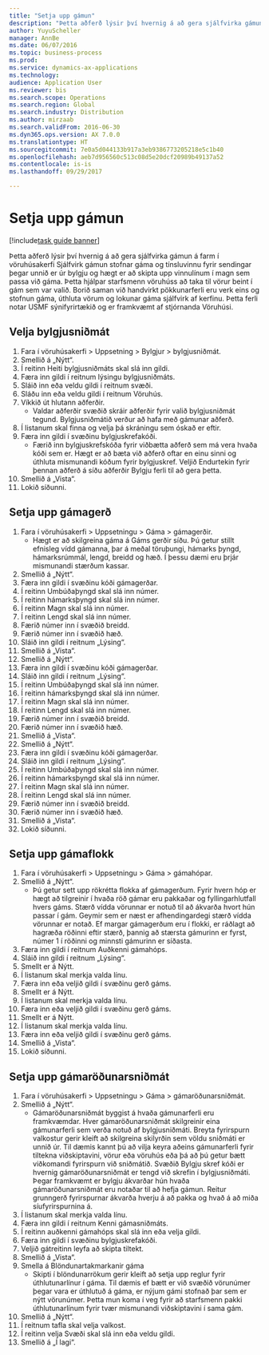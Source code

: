 ```yaml
--- 
title: "Setja upp gámun"
description: "Þetta aðferð lýsir því hvernig á að gera sjálfvirka gámun á farm í vöruhúsakerfi"
author: YuyuScheller
manager: AnnBe
ms.date: 06/07/2016
ms.topic: business-process
ms.prod: 
ms.service: dynamics-ax-applications
ms.technology: 
audience: Application User
ms.reviewer: bis
ms.search.scope: Operations
ms.search.region: Global
ms.search.industry: Distribution
ms.author: mirzaab
ms.search.validFrom: 2016-06-30
ms.dyn365.ops.version: AX 7.0.0
ms.translationtype: HT
ms.sourcegitcommit: 7e0a5d044133b917a3eb9386773205218e5c1b40
ms.openlocfilehash: aeb7d956560c513c08d5e20dcf20989b49137a52
ms.contentlocale: is-is
ms.lasthandoff: 09/29/2017

---
```

# <a name="set-up-containerization"></a>Setja upp gámun

[!include[task guide banner](../../includes/task-guide-banner.md)]

Þetta aðferð lýsir því hvernig á að gera sjálfvirka gámun á farm í vöruhúsakerfi Sjálfvirk gámun stofnar gáma og tínsluvinnu fyrir sendingar þegar unnið er úr bylgju og hægt er að skipta upp vinnulínum í magn sem passa við gáma. Þetta hjálpar starfsmenn vöruhúss að taka til vörur beint í gám sem var valið. Borið saman við handvirkt pökkunarferli eru verk eins og stofnun gáma, úthluta vörum og lokunar gáma sjálfvirk af kerfinu. Þetta ferli notar USMF sýnifyrirtækið og er framkvæmt af stjórnanda Vöruhúsi.


## <a name="set-up-a-wave-template"></a>Velja bylgjusniðmát
1. Fara í vöruhúsakerfi > Uppsetning > Bylgjur > bylgjusniðmát.
2. Smellið á „Nýtt“.
3. Í reitinn Heiti bylgjusniðmáts skal slá inn gildi.
4. Færa inn gildi í reitnum lýsingu bylgjusniðmáts.
5. Sláið inn eða veldu gildi í reitnum svæði.
6. Sláðu inn eða veldu gildi í reitnum Vöruhús.
7. Víkkið út hlutann aðferðir.
    * Valdar aðferðir svæðið skráir aðferðir fyrir valið bylgjusniðmát tegund. Bylgjusniðmátið verður að hafa með gámunar aðferð.  
8. Í listanum skal finna og velja þá skráningu sem óskað er eftir.
9. Færa inn gildi í svæðinu bylgjuskrefakóði.
    * Færið inn bylgjuskrefskóða fyrir viðbætta aðferð sem má vera hvaða kóði sem er. Hægt er að bæta við aðferð oftar en einu sinni og úthluta mismunandi kóðum fyrir bylgjuskref. Veljið Endurtekin fyrir þennan aðferð á síðu aðferðir Bylgju ferli til að gera þetta.  
10. Smellið á „Vista“.
11. Lokið síðunni.

## <a name="set-up-a-container-type"></a>Setja upp gámagerð
1. Fara í vöruhúsakerfi  > Uppsetningu  > Gáma  > gámagerðir.
    * Hægt er að skilgreina gáma á Gáms gerðir síðu. Þú getur stillt efnisleg vídd gámanna, þar á meðal töruþungi, hámarks þyngd, hámarksrúmmál, lengd, breidd og hæð. Í þessu dæmi eru þrjár mismunandi stærðum kassar.  
2. Smellið á „Nýtt“.
3. Færa inn gildi í svæðinu kóði gámagerðar.
4. Í reitinn Umbúðaþyngd skal slá inn númer.
5. Í reitinn hámarksþyngd skal slá inn númer.
6. Í reitinn Magn skal slá inn númer.
7. Í reitinn Lengd skal slá inn númer.
8. Færið númer inn í svæðið breidd.
9. Færið númer inn í svæðið hæð.
10. Sláið inn gildi í reitnum „Lýsing“.
11. Smellið á „Vista“.
12. Smellið á „Nýtt“.
13. Færa inn gildi í svæðinu kóði gámagerðar.
14. Sláið inn gildi í reitnum „Lýsing“.
15. Í reitinn Umbúðaþyngd skal slá inn númer.
16. Í reitinn hámarksþyngd skal slá inn númer.
17. Í reitinn Magn skal slá inn númer.
18. Í reitinn Lengd skal slá inn númer.
19. Færið númer inn í svæðið breidd.
20. Færið númer inn í svæðið hæð.
21. Smellið á „Vista“.
22. Smellið á „Nýtt“.
23. Færa inn gildi í svæðinu kóði gámagerðar.
24. Sláið inn gildi í reitnum „Lýsing“.
25. Í reitinn Umbúðaþyngd skal slá inn númer.
26. Í reitinn hámarksþyngd skal slá inn númer.
27. Í reitinn Magn skal slá inn númer.
28. Í reitinn Lengd skal slá inn númer.
29. Færið númer inn í svæðið breidd.
30. Færið númer inn í svæðið hæð.
31. Smellið á „Vista“.
32. Lokið síðunni.

## <a name="set-up-a-container-group"></a>Setja upp gámaflokk
1. Fara í vöruhúsakerfi  > Uppsetningu  > Gáma  > gámahópar.
2. Smellið á „Nýtt“.
    * Þú getur sett upp rökrétta flokka af gámagerðum. Fyrir hvern hóp er hægt að tilgreinir í hvaða röð gámar eru pakkaðar og fyllingarhlutfall hvers gáms. Stærð vídda vörunnar er notuð til að ákvarða hvort hún passar í gám. Geymir sem er næst er afhendingardegi stærð vídda vörunnar er notað. Ef margar gámagerðum eru í flokki, er ráðlagt að hagræða röðinni eftir stærð, þannig að stærsta gámurinn er fyrst, númer 1 í röðinni og minnsti gámurinn er síðasta.    
3. Færa inn gildi í reitnum Auðkenni gámahóps.
4. Sláið inn gildi í reitnum „Lýsing“.
5. Smellt er á Nýtt.
6. Í listanum skal merkja valda línu.
7. Færa inn eða veljið gildi í svæðinu gerð gáms.
8. Smellt er á Nýtt.
9. Í listanum skal merkja valda línu.
10. Færa inn eða veljið gildi í svæðinu gerð gáms.
11. Smellt er á Nýtt.
12. Í listanum skal merkja valda línu.
13. Færa inn eða veljið gildi í svæðinu gerð gáms.
14. Smellið á „Vista“.
15. Lokið síðunni.

## <a name="set-up-a-container-build-template"></a>Setja upp gámaröðunarsniðmát
1. Fara í vöruhúsakerfi  > Uppsetningu  > Gáma  > gámaröðunarsniðmát.
2. Smellið á „Nýtt“.
    * Gámaröðunarsniðmát byggist á hvaða gámunarferli eru framkvæmdar. Hver gámaröðunarsniðmát skilgreinir eina gámunarferli sem verða notuð af bylgjusniðmáti. Breyta fyrirspurn valkostur gerir kleift að skilgreina skilyrðin sem völdu sniðmáti er unnið úr. Til dæmis kannt þú að vilja keyra aðeins gámunarferli fyrir tiltekna viðskiptavini, vörur eða vöruhús eða þá að þú getur bætt viðkomandi fyrirspurn við sniðmátið. Svæðið Bylgju skref kóði er hvernig gámaröðunarsniðmát er tengd við skrefin í bylgjusniðmáti. Þegar framkvæmt er bylgju ákvarðar hún hvaða gámaröðunarsniðmát eru notaðar til að hefja gámun. Reitur grunngerð fyrirspurnar ákvarða hverju á að pakka og hvað á að miða síufyrirspurnina á.  
3. Í listanum skal merkja valda línu.
4. Færa inn gildi í reitnum Kenni gámasniðmáts.
5. Í reitinn auðkenni gámahóps skal slá inn eða velja gildi.
6. Færa inn gildi í svæðinu bylgjuskrefakóði.
7. Veljið gátreitinn leyfa að skipta tiltekt.
8. Smellið á „Vista“.
9. Smella á Blöndunartakmarkanir gáma
    * Skipti í blöndunarrökum gerir kleift að setja upp reglur fyrir úthlutunarlínur í gáma. Til dæmis ef bætt er við svæðið vörunúmer þegar vara er úthlutuð á gáma, er nýjum gámi stofnað þar sem er nýtt vörunúmer. Þetta mun koma í veg fyrir að starfsmenn pakki úthlutunarlínum fyrir tvær mismunandi viðskiptavini í sama gám.  
10. Smellið á „Nýtt“.
11. Í reitnum tafla skal velja valkost.
12. Í reitinn velja Svæði skal slá inn eða veldu gildi.
13. Smellið á „Í lagi“.


